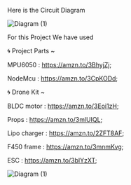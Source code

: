 Here is the Circuit Diagram 

![Diagram (1)](https://github.com/PriyanshuKotiyal/flight-controller/assets/156831570/e44d39f7-acc2-456c-8521-4c0a1a2a550d)
 
 
 For this Project We have used


🌀 Project Parts ~

MPU6050 :  https://amzn.to/3BhyjZj;

NodeMcu :  https://amzn.to/3CpKODd;

🌀 Drone Kit ~

BLDC motor :  https://amzn.to/3Eoi1zH;

Props :  https://amzn.to/3mlUIQL;

Lipo charger :  https://amzn.to/2ZFT8AF;

F450 frame :  https://amzn.to/3mnmKvg;

ESC :  https://amzn.to/3blYzXT;

![Diagram (1)](https://github.com/PriyanshuKotiyal/flight-controller/assets/156831570/e44d39f7-acc2-456c-8521-4c0a1a2a550d)
